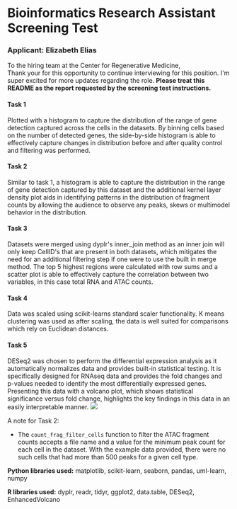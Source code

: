 <h1><strong>Bioinformatics Research Assistant Screening Test</strong></h1>
<h3>Applicant: Elizabeth Elias</h3>

<p>To the hiring team at the Center for Regenerative Medicine, <br>
Thank your for this opportunity to continue interviewing for this position. I'm super excited for more updates regarding the role. 
<strong>Please treat this README as the report requested by the screening test instructions.</strong>
<br> 
<h4>Task 1</h4>
Plotted with a histogram to capture the distribution of the range of gene detection captured
across the cells in the datasets. By binning cells based on the number of detected genes, 
the side-by-side histogram is able to effectively capture changes in distribution before and after
quality control and filtering was performed.
<h4>Task 2</h4>
Similar to task 1, a histogram is able to capture the distribution in the range of gene detection
captured by this dataset and the additional kernel layer density plot aids in identifying patterns
in the distribution of fragment counts by allowing the audience to observe any peaks, skews or 
multimodel behavior in the distribution. 
<h4>Task 3</h4>
Datasets were merged using dyplr's inner_join method as an inner join will only keep CellID's that are present
in both datasets, which mitigates the need for an additional filtering step if one were to use the built in merge
method. The top 5 highest regions were calculated with row sums and a scatter plot is able to effectively capture
the correlation between two variables, in this case total RNA and ATAC counts. 
<h4>Task 4</h4>
Data was scaled using scikit-learns standard scaler functionality. K means clustering was used as
after scaling, the data is well suited for comparisons which rely on Euclidean distances. 
<h4>Task 5</h4>
DESeq2 was chosen to perform the differential expression analysis as it automatically normalizes data
and provides built-in statistical testing. It is specifically designed for RNAseq data and provides the 
fold changes and p-values needed to identify the most differentially expressed genes. Presenting this data
with a volcano plot, which shows statistical significance versus fold change, highlights the key
findings in this data in an easily interpretable manner. 
<img src="https://research-git.uiowa.edu/ecelias/cremscreen/-/raw/main/DifferentialExpressionAnalysisPlot.png?ref_type=heads" />

<p>A note for Task 2: <ul>
<li>The <code>count_frag_filter_cells</code> function to filter the ATAC fragment counts accepts a file name
and a value for the minimum peak count for each cell in the dataset. With the example data provided, there
were no such cells that had more than 500 peaks for a given cell type. </li></ul> 

<p><strong>Python libraries used:</strong> matplotlib, scikit-learn, seaborn, pandas, uml-learn, numpy
<p><strong>R libraries used:</strong> dyplr, readr, tidyr, ggplot2, data.table, DESeq2, EnhancedVolcano
